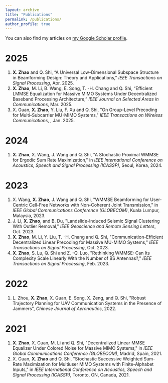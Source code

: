 ```yaml
---
layout: archive
title: "Publications"
permalink: /publications/
author_profile: true
---
```


<div class="wordwrap">You can also find my articles on <a href="{{site.author.googlescholar}}">my Google Scholar profile</a>.</div>  

2025
====
1. **X. Zhao** and Q. Shi, “A Universal Low-Dimensional Subspace Structure in Beamforming Design: Theory and Applications,” *IEEE Transactions on Signal Processing*, Apr. 2025.
2. **X. Zhao**, M. Li, B. Wang, E. Song, T. -H. Chang and Q. Shi, “Efficient LMMSE Equalization for Massive MIMO Systems Under Decentralized Baseband Processing Architecture,” *IEEE Journal on Selected Areas in Communications*, Mar. 2025.
3. X. Guan, **X. Zhao**, Y. Liu, F. Xu and Q. Shi, "On Group-Level Precoding for Multi-Subcarrier MU-MIMO Systems," *IEEE Transactions on Wireless Communications*, , Jan. 2025.



2024
====
1. **X. Zhao**, X. Wang, J. Wang and Q. Shi, "A Stochastic Proximal WMMSE for Ergodic Sum Rate Maximization," in *IEEE International Conference on Acoustics, Speech and Signal Processing (ICASSP)*, Seoul, Korea, 2024.



2023
====
1.  X. Wang, **X. Zhao**, J. Wang and Q. Shi, "WMMSE Beamforming for User-Centric Cell-Free Networks with Non-Coherent Joint Transmission," in *IEEE Global Communications Conference (GLOBECOM)*, Kuala Lumpur, Malaysia, 2023.
2. J. Li, **X. Zhao**, and B. Du, "Landslide-Induced Seismic Signal Clustering With Outlier Removal," *IEEE Geoscience and Remote Sensing Letters*, Oct. 2023.
3. **X. Zhao**, M. Li, Y. Liu, T. -H. Chang and Q. Shi, "Communication-Efficient Decentralized Linear Precoding for Massive MU-MIMO Systems," *IEEE Transactions on Signal Processing*, Oct. 2023.
4. **X. Zhao**, S. Lu, Q. Shi and Z. -Q. Luo, "Rethinking WMMSE: Can Its Complexity Scale Linearly With the Number of BS Antennas?," *IEEE Transactions on Signal Processing*, Feb. 2023.


2022
====
1.	L. Zhou, **X. Zhao**, X. Guan, E. Song, X. Zeng, and Q. Shi, "Robust Trajectory Planning for UAV Communication Systems in the Presence of Jammers", *Chinese Journal of Aeronautics*, 2022.



2021
====
1.	**X. Zhao**, X. Guan, M. Li and Q. Shi, "Decentralized Linear MMSE Equalizer Under Colored Noise for Massive MIMO Systems," in *IEEE Global Communications Conference (GLOBECOM)*, Madrid, Spain, 2021.
2.	X. Guan, **X. Zhao** and Q. Shi, "Stochastic Successive Weighted Sum-Rate Maximization for Multiuser MIMO Systems with Finite-Alphabet Inputs," in *IEEE International Conference on Acoustics, Speech and Signal Processing (ICASSP)*, Toronto, ON, Canada, 2021.


